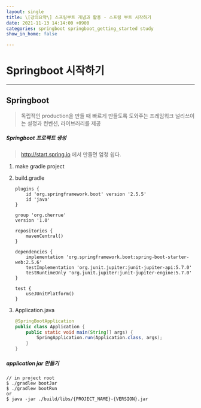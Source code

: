 ```yaml
---
layout: single
title: \[강의요약\] 스프링부트 개념과 활용 - 스프링 부트 시작하기
date: 2021-11-13 14:14:00 +0900
categories: springboot springboot_getting_started study
show_in_home: false

---
```


# Springboot 시작하기

---

## Springboot

> 독립적인 production을 만들 때 빠르게 만들도록 도와주는 프레임워크
> 널리쓰이는 설정과 컨벤션, 라이브러리를 제공

##### Springboot 프로젝트 생성

> http://start.spring.io 에서 만들면 엄청 쉽다.

1. make gradle project

2. build.gradle

   ```
   plugins {
       id 'org.springframework.boot' version '2.5.5'
       id 'java'
   }
   
   group 'org.cherrue'
   version '1.0'
   
   repositories {
       mavenCentral()
   }
   
   dependencies {
       implementation 'org.springframework.boot:spring-boot-starter-web:2.5.6'
       testImplementation 'org.junit.jupiter:junit-jupiter-api:5.7.0'
       testRuntimeOnly 'org.junit.jupiter:junit-jupiter-engine:5.7.0'
   }
   
   test {
       useJUnitPlatform()
   }
   ```

3. Application.java

   ```java
   @SpringBootApplication
   public class Application {
       public static void main(String[] args) {
           SpringApplication.run(Application.class, args);
       }
   }
   ```

   

##### application jar 만들기

```shell
// in project root
$ ./gradlew bootJar
$ ./gradlew bootRun
or
$ java -jar ./build/libs/{PROJECT_NAME}-{VERSION}.jar
```